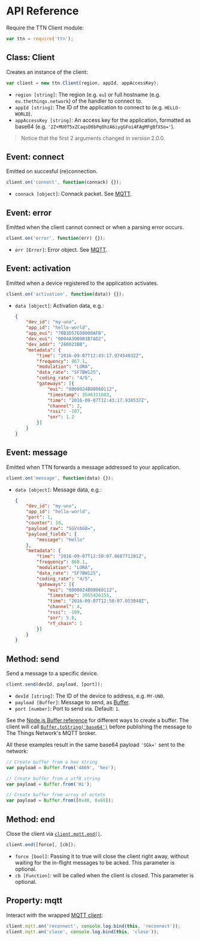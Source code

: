 # API Reference

Require the TTN Client module:

```js
var ttn = require('ttn');
```

## Class: Client

Creates an instance of the client:

```js
var client = new ttn.Client(region, appId, appAccessKey);
```

* `region [string]`: The region (e.g. `eu`) or full hostname (e.g. `eu.thethings.network`) of the handler to connect to.
* `appId [string]`: The ID of the application to connect to (e.g. `HELLO-WORLD`).
* `appAccessKey [string]`: An access key for the application, formatted as base64 (e.g. `'2Z+MU0T5xZCaqsD0bPqOhzA6iygGFoi4FAgMFgBfXSo='`).

> Notice that the first 2 arguments changed in version 2.0.0.

## Event: connect

Emitted on succesful (re)connection.

```js
client.on('connect', function(connack) {});
```

* `connack [object]`: Connack packet. See [MQTT](https://www.npmjs.com/package/mqtt#event-connect).

## Event: error

Emitted when the client cannot connect or when a parsing error occurs.

```js
client.on('error', function(err) {});
```

* `err [Error]`: Error object. See [MQTT](https://www.npmjs.com/package/mqtt#event-error).

## Event: activation

Emitted when a device registered to the application activates.

```js
client.on('activation', function(data)) {});
```

*  `data [object]`: Activation data, e.g.:

	```json
	{
		"dev_id": "my-uno",
		"app_id": "hello-world",
		"app_eui": "70B3D57ED0000AFB",
		"dev_eui": "0004A30B001B7AD2",
		"dev_addr": "260023BB",
		"metadata": {
			"time": "2016-09-07T12:43:17.97454032Z",
			"frequency": 867.1,
			"modulation": "LORA",
			"data_rate": "SF7BW125",
			"coding_rate": "4/5",
			"gateways": [{
				"eui": "0000024B08060112",
				"timestamp": 3546311603,
				"time": "2016-09-07T12:43:17.938537Z",
				"channel": 2,
				"rssi": -107,
				"snr": 1.2
			}]
		}
	}
	```

## Event: message

Emitted when TTN forwards a message addressed to your application.

```js
client.on('message', function(data) {});
```

*  `data [object]`: Message data, e.g.:

	```json
	{
		"dev_id": "my-uno",
		"app_id": "hello-world",
		"port": 1,
		"counter": 10,
		"payload_raw": "SGVsbG8=",
		"payload_fields": {
			"message": "Hello"
		},
		"metadata": {
			"time": "2016-09-07T12:50:07.068771281Z",
			"frequency": 868.1,
			"modulation": "LORA",
			"data_rate": "SF7BW125",
			"coding_rate": "4/5",
			"gateways": [{
				"eui": "0000024B08060112",
				"timestamp": 3955426155,
				"time": "2016-09-07T12:50:07.053048Z",
				"channel": 4,
				"rssi": -109,
				"snr": 5.8,
				"rf_chain": 1
			}]
		}
	}
	```

## Method: send

Send a message to a specific device.

```js
client.send(devId, payload, [port]);
```

* `devId [string]`: The ID of the device to address, e.g. `MY-UNO`.
* `payload [Buffer]`: Message to send, as [Buffer](https://nodejs.org/api/buffer.html).
* `port [number]`: Port to send via. Default: `1`.

See the [Node.js Buffer reference](https://nodejs.org/api/buffer.html#buffer_class_buffer) for different ways to create a buffer. The client will call [`Buffer.toString('base64')`](https://nodejs.org/api/buffer.html#buffer_buf_tostring_encoding_start_end) before publishing the message to The Things Network's MQTT broker.

All these examples result in the same base64 payload `'SGk='` sent to the network:

```js
// Create buffer from a hex string
var payload = Buffer.from('4869', 'hex');

// Create buffer from a utf8 string
var payload = Buffer.from('Hi');

// Create buffer from array of octets
var payload = Buffer.from([0x48, 0x69]);
```

## Method: end

Close the client via [`client.mqtt.end()`](https://www.npmjs.com/package/mqtt#end).

```js
client.end([force], [cb]);
```

* `force [bool]`: Passing it to true will close the client right away, without waiting for the in-flight messages to be acked. This parameter is optional.
* `cb [Function]`: will be called when the client is closed. This parameter is optional.

## Property: mqtt

Interact with the wrapped [MQTT client](https://www.npmjs.com/package/mqtt):

```js
client.mqtt.on('reconnect', console.log.bind(this, 'reconnect'));
client.mqtt.on('close', console.log.bind(this, 'close'));
```